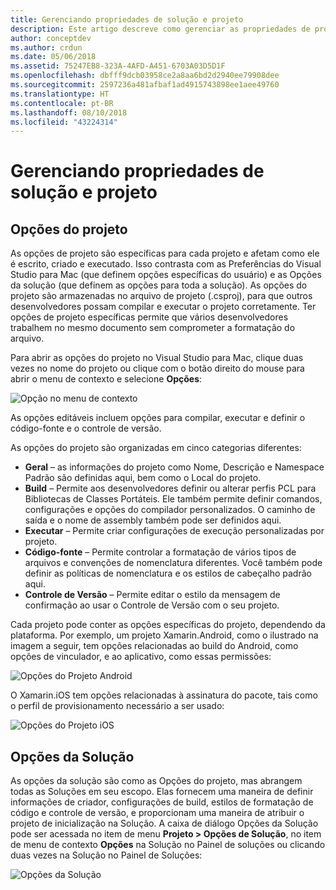 ```yaml
---
title: Gerenciando propriedades de solução e projeto
description: Este artigo descreve como gerenciar as propriedades de projetos e soluções no Visual Studio para Mac
author: conceptdev
ms.author: crdun
ms.date: 05/06/2018
ms.assetid: 75247EB8-323A-4AFD-A451-6703A03D5D1F
ms.openlocfilehash: dbfff9dcb03958ce2a8aa6bd2d2940ee79908dee
ms.sourcegitcommit: 2597236a481afbaf1ad4915743898ee1aee49760
ms.translationtype: HT
ms.contentlocale: pt-BR
ms.lasthandoff: 08/10/2018
ms.locfileid: "43224314"
---
```

# <a name="managing-project-and-solution-properties"></a>Gerenciando propriedades de solução e projeto

## <a name="project-options"></a>Opções do projeto

As opções de projeto são específicas para cada projeto e afetam como ele é escrito, criado e executado. Isso contrasta com as Preferências do Visual Studio para Mac (que definem opções específicas do usuário) e as Opções da solução (que definem as opções para toda a solução). As opções do projeto são armazenadas no arquivo de projeto (.csproj), para que outros desenvolvedores possam compilar e executar o projeto corretamente. Ter opções de projeto específicas permite que vários desenvolvedores trabalhem no mesmo documento sem comprometer a formatação do arquivo.

Para abrir as opções do projeto no Visual Studio para Mac, clique duas vezes no nome do projeto ou clique com o botão direito do mouse para abrir o menu de contexto e selecione **Opções**:

 ![Opção no menu de contexto](media/projects-and-solutions-image2.png)

As opções editáveis incluem opções para compilar, executar e definir o código-fonte e o controle de versão.

As opções do projeto são organizadas em cinco categorias diferentes:

* **Geral** – as informações do projeto como Nome, Descrição e Namespace Padrão são definidas aqui, bem como o Local do projeto.
* **Build** – Permite aos desenvolvedores definir ou alterar perfis PCL para Bibliotecas de Classes Portáteis. Ele também permite definir comandos, configurações e opções do compilador personalizados. O caminho de saída e o nome de assembly também pode ser definidos aqui.
* **Executar** – Permite criar configurações de execução personalizadas por projeto.
* **Código-fonte** – Permite controlar a formatação de vários tipos de arquivos e convenções de nomenclatura diferentes. Você também pode definir as políticas de nomenclatura e os estilos de cabeçalho padrão aqui.
* **Controle de Versão** – Permite editar o estilo da mensagem de confirmação ao usar o Controle de Versão com o seu projeto.

Cada projeto pode conter as opções específicas do projeto, dependendo da plataforma. Por exemplo, um projeto Xamarin.Android, como o ilustrado na imagem a seguir, tem opções relacionadas ao build do Android, como opções de vinculador, e ao aplicativo, como essas permissões:

 ![Opções do Projeto Android](media/projects-and-solutions-image5.png)

O Xamarin.iOS tem opções relacionadas à assinatura do pacote, tais como o perfil de provisionamento necessário a ser usado:

 ![Opções do Projeto iOS](media/projects-and-solutions-image6.png)

## <a name="solution-options"></a>Opções da Solução 

As opções da solução são como as Opções do projeto, mas abrangem todas as Soluções em seu escopo. Elas fornecem uma maneira de definir informações de criador, configurações de build, estilos de formatação de código e controle de versão, e proporcionam uma maneira de atribuir o projeto de inicialização na Solução.  A caixa de diálogo Opções da Solução pode ser acessada no item de menu **Projeto > Opções de Solução**, no item de menu de contexto **Opções** na Solução no Painel de soluções ou clicando duas vezes na Solução no Painel de Soluções:

 ![Opções da Solução](media/projects-and-solutions-image7.png)
